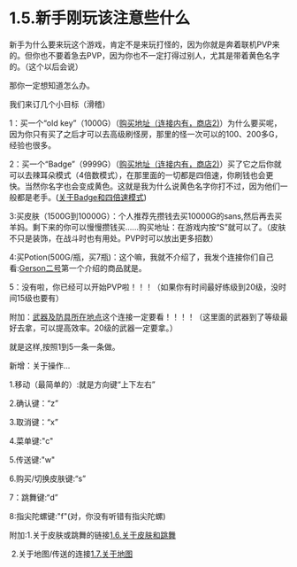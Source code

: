 # 1.5.新手刚玩该注意些什么

新手为什么要来玩这个游戏，肯定不是来玩打怪的，因为你就是奔着联机PVP来的。但你也不要着急去PVP，因为你也不一定打得过别人，尤其是带着黄色名字的。（这个以后会说）

那你一定想知道怎么办。

我们来订几个小目标（滑稽）

1：买一个“old key”（1000G）（[购买地址（连接内有，商店2)](商店出售物品一览/Gerson二号/Gerson二号.md)）为什么要买呢，因为你只有买了之后才可以去高级刷怪房，那里的怪一次可以的100、200多G，经验也很多。

2：买一个“Badge”（9999G）（[购买地址（连接内有，商店2)](商店出售物品一览/Gerson二号/Gerson二号.md)）买了它之后你就可以去辣耳朵模式（4倍数模式），在那里面的一切都是四倍速，你刷钱也会更快。当然你名字也会变成黄色。这就是我为什么说黄色名字你打不过，因为他们一般都是老手。([关于Badge和四倍速模式](简单粗暴的新手攻略/[LOVE]最强练级大法【需要Badge】/[LOVE]最强练级大法【需要Badge】.md))

3:买皮肤（1500G到10000G）：个人推荐先攒钱去买10000G的sans,然后再去买羊妈。剩下来的你可以慢慢攒钱买......购买地址：在游戏内按“S”就可以了。（皮肤不只是装饰，在战斗时也有用处。PVP时可以放出更多招数）

4:买Potion(500G/瓶，买7瓶)：这个嘛，我就不介绍了，我发个连接你们自己看:[Gerson二号](商店出售物品一览/Gerson二号/Gerson二号.md)第一个介绍的商品就是。

5：没有啦，你已经可以开始PVP啦！！！（如果你有时间最好练级到20级，没时间15级也要有）

附加：[武器及防具所在地点](武器及防具所在地点/武器及防具所在地点.md)这个连接一定要看！！！！（这里面的武器到了等级最好去拿，可以提高效率。20级的武器一定要拿。）

就是这样,按照1到5一条一条做。

新增：关于操作...

1.移动（最简单的）:就是方向键“上下左右”

2.确认键：“z”

3.取消键：“x”

4.菜单键:"c"

5.传送键:"w"

6.购买/切换皮肤键:“s”

7：跳舞键:“d”

8:指尖陀螺键:"f"(对，你没有听错有指尖陀螺)



附加:1.关于皮肤或跳舞的链接[1.6.关于皮肤和跳舞](简单粗暴的新手攻略/关于皮肤和跳舞/关于皮肤和跳舞.md)

​        2.关于地图/传送的连接[1.7.关于地图](简单粗暴的新手攻略/关于地图/关于地图.md)